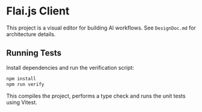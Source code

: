 # Flai.js Client

This project is a visual editor for building AI workflows. See `DesignDoc.md` for architecture details.

## Running Tests

Install dependencies and run the verification script:

```bash
npm install
npm run verify
```

This compiles the project, performs a type check and runs the unit tests using Vitest.
